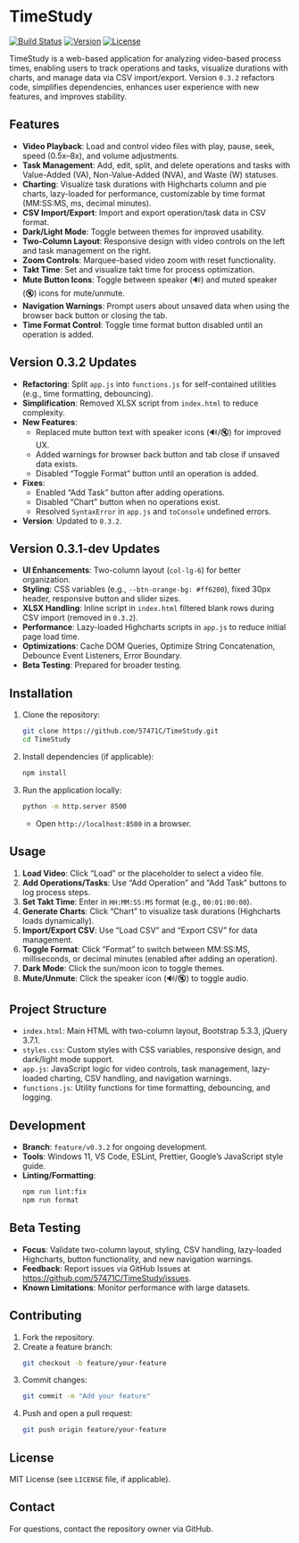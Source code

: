 # TimeStudy

[![Build Status](https://img.shields.io/badge/build-passing-brightgreen)](https://github.com/57471C/TimeStudy/actions)
[![Version](https://img.shields.io/badge/version-0.3.2-blue)](https://github.com/57471C/TimeStudy/releases)
[![License](https://img.shields.io/badge/license-MIT-green)](https://github.com/57471C/TimeStudy/blob/main/LICENSE)

TimeStudy is a web-based application for analyzing video-based process times, enabling users to track operations and tasks, visualize durations with charts, and manage data via CSV import/export. Version `0.3.2` refactors code, simplifies dependencies, enhances user experience with new features, and improves stability.

## Features

- **Video Playback**: Load and control video files with play, pause, seek, speed (0.5x–8x), and volume adjustments.
- **Task Management**: Add, edit, split, and delete operations and tasks with Value-Added (VA), Non-Value-Added (NVA), and Waste (W) statuses.
- **Charting**: Visualize task durations with Highcharts column and pie charts, lazy-loaded for performance, customizable by time format (MM:SS:MS, ms, decimal minutes).
- **CSV Import/Export**: Import and export operation/task data in CSV format.
- **Dark/Light Mode**: Toggle between themes for improved usability.
- **Two-Column Layout**: Responsive design with video controls on the left and task management on the right.
- **Zoom Controls**: Marquee-based video zoom with reset functionality.
- **Takt Time**: Set and visualize takt time for process optimization.
- **Mute Button Icons**: Toggle between speaker (🔊) and muted speaker (🔇) icons for mute/unmute.
- **Navigation Warnings**: Prompt users about unsaved data when using the browser back button or closing the tab.
- **Time Format Control**: Toggle time format button disabled until an operation is added.

## Version 0.3.2 Updates

- **Refactoring**: Split `app.js` into `functions.js` for self-contained utilities (e.g., time formatting, debouncing).
- **Simplification**: Removed XLSX script from `index.html` to reduce complexity.
- **New Features**:
  - Replaced mute button text with speaker icons (🔊/🔇) for improved UX.
  - Added warnings for browser back button and tab close if unsaved data exists.
  - Disabled “Toggle Format” button until an operation is added.
- **Fixes**:
  - Enabled “Add Task” button after adding operations.
  - Disabled “Chart” button when no operations exist.
  - Resolved `SyntaxError` in `app.js` and `toConsole` undefined errors.
- **Version**: Updated to `0.3.2`.

## Version 0.3.1-dev Updates

- **UI Enhancements**: Two-column layout (`col-lg-6`) for better organization.
- **Styling**: CSS variables (e.g., `--btn-orange-bg: #ff6200`), fixed 30px header, responsive button and slider sizes.
- **XLSX Handling**: Inline script in `index.html` filtered blank rows during CSV import (removed in `0.3.2`).
- **Performance**: Lazy-loaded Highcharts scripts in `app.js` to reduce initial page load time.
- **Optimizations**: Cache DOM Queries, Optimize String Concatenation, Debounce Event Listeners, Error Boundary.
- **Beta Testing**: Prepared for broader testing.

## Installation

1. Clone the repository:

   ```bash
   git clone https://github.com/57471C/TimeStudy.git
   cd TimeStudy
   ```

2. Install dependencies (if applicable):

   ```bash
   npm install
   ```

3. Run the application locally:
   ```bash
   python -m http.server 8500
   ```
   - Open `http://localhost:8500` in a browser.

## Usage

1. **Load Video**: Click “Load” or the placeholder to select a video file.
2. **Add Operations/Tasks**: Use “Add Operation” and “Add Task” buttons to log process steps.
3. **Set Takt Time**: Enter in `HH:MM:SS:MS` format (e.g., `00:01:00:00`).
4. **Generate Charts**: Click “Chart” to visualize task durations (Highcharts loads dynamically).
5. **Import/Export CSV**: Use “Load CSV” and “Export CSV” for data management.
6. **Toggle Format**: Click “Format” to switch between MM:SS:MS, milliseconds, or decimal minutes (enabled after adding an operation).
7. **Dark Mode**: Click the sun/moon icon to toggle themes.
8. **Mute/Unmute**: Click the speaker icon (🔊/🔇) to toggle audio.

## Project Structure

- `index.html`: Main HTML with two-column layout, Bootstrap 5.3.3, jQuery 3.7.1.
- `styles.css`: Custom styles with CSS variables, responsive design, and dark/light mode support.
- `app.js`: JavaScript logic for video controls, task management, lazy-loaded charting, CSV handling, and navigation warnings.
- `functions.js`: Utility functions for time formatting, debouncing, and logging.

## Development

- **Branch**: `feature/v0.3.2` for ongoing development.
- **Tools**: Windows 11, VS Code, ESLint, Prettier, Google’s JavaScript style guide.
- **Linting/Formatting**:
  ```bash
  npm run lint:fix
  npm run format
  ```

## Beta Testing

- **Focus**: Validate two-column layout, styling, CSV handling, lazy-loaded Highcharts, button functionality, and new navigation warnings.
- **Feedback**: Report issues via GitHub Issues at https://github.com/57471C/TimeStudy/issues.
- **Known Limitations**: Monitor performance with large datasets.

## Contributing

1. Fork the repository.
2. Create a feature branch:
   ```bash
   git checkout -b feature/your-feature
   ```
3. Commit changes:
   ```bash
   git commit -m "Add your feature"
   ```
4. Push and open a pull request:
   ```bash
   git push origin feature/your-feature
   ```

## License

MIT License (see `LICENSE` file, if applicable).

## Contact

For questions, contact the repository owner via GitHub.
